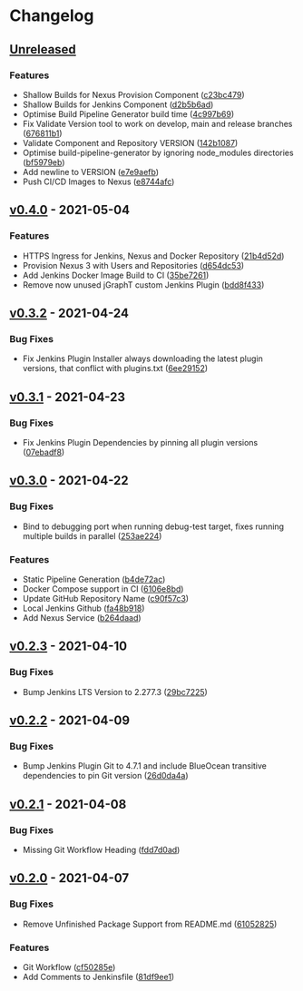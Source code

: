 # Changelog

## [Unreleased]
### Features
 - Shallow Builds for Nexus Provision Component ([c23bc479])
 - Shallow Builds for Jenkins Component ([d2b5b6ad])
 - Optimise Build Pipeline Generator build time ([4c997b69])
 - Fix Validate Version tool to work on develop, main and release branches ([676811b1])
 - Validate Component and Repository VERSION ([142b1087])
 - Optimise build-pipeline-generator by ignoring node_modules directories ([bf5979eb])
 - Add newline to VERSION ([e7e9aefb])
 - Push CI/CD Images to Nexus ([e8744afc])

## [v0.4.0] - 2021-05-04
### Features
 - HTTPS Ingress for Jenkins, Nexus and Docker Repository ([21b4d52d])
 - Provision Nexus 3 with Users and Repositories ([d654dc53])
 - Add Jenkins Docker Image Build to CI ([35be7261])
 - Remove now unused jGraphT custom Jenkins Plugin ([bdd8f433])

## [v0.3.2] - 2021-04-24
### Bug Fixes
 - Fix Jenkins Plugin Installer always downloading the latest plugin versions, that conflict with plugins.txt ([6ee29152])

## [v0.3.1] - 2021-04-23
### Bug Fixes
 - Fix Jenkins Plugin Dependencies by pinning all plugin versions ([07ebadf8])

## [v0.3.0] - 2021-04-22
### Bug Fixes
 - Bind to debugging port when running debug-test target, fixes running multiple builds in parallel ([253ae224])
### Features
 - Static Pipeline Generation ([b4de72ac])
 - Docker Compose support in CI ([6106e8bd])
 - Update GitHub Repository Name ([c90f57c3])
 - Local Jenkins Github ([fa48b918])
 - Add Nexus Service ([b264daad])

## [v0.2.3] - 2021-04-10
### Bug Fixes
 - Bump Jenkins LTS Version to 2.277.3 ([29bc7225])

## [v0.2.2] - 2021-04-09
### Bug Fixes
 - Bump Jenkins Plugin Git to 4.7.1 and include BlueOcean transitive dependencies to pin Git version ([26d0da4a])

## [v0.2.1] - 2021-04-08
### Bug Fixes
 - Missing Git Workflow Heading ([fdd7d0ad])

## [v0.2.0] - 2021-04-07
### Bug Fixes
 - Remove Unfinished Package Support from README.md ([61052825])
### Features
 - Git Workflow ([cf50285e])
 - Add Comments to Jenkinsfile ([81df9ee1])

[Unreleased]: https://github.com/Nathan-Smith/poc-jenkins-monorepo/compare/v0.4.0...HEAD
[c23bc479]: https://github.com/Nathan-Smith/poc-jenkins-monorepo/commit/c23bc479cd51deb86c57e0f6372e82963c8f68e0
[d2b5b6ad]: https://github.com/Nathan-Smith/poc-jenkins-monorepo/commit/d2b5b6ad48a4505d66287c0696302e864fa7d438
[4c997b69]: https://github.com/Nathan-Smith/poc-jenkins-monorepo/commit/4c997b69b230f3931bf67d553b3eb026e3895287
[676811b1]: https://github.com/Nathan-Smith/poc-jenkins-monorepo/commit/676811b183ffe8128cdf7a0ddf4ce65b5f674225
[142b1087]: https://github.com/Nathan-Smith/poc-jenkins-monorepo/commit/142b1087446c954966590766bb3974c406c0e104
[bf5979eb]: https://github.com/Nathan-Smith/poc-jenkins-monorepo/commit/bf5979eb823c0c6b458550420d33e6d20ff97139
[e7e9aefb]: https://github.com/Nathan-Smith/poc-jenkins-monorepo/commit/e7e9aefb2b05475ca63c42d43f6d4dc1ed462ff1
[e8744afc]: https://github.com/Nathan-Smith/poc-jenkins-monorepo/commit/e8744afcdc25a5eade7f0be534dd5dd9638b0861
[98be76fa]: https://github.com/Nathan-Smith/poc-jenkins-monorepo/commit/98be76fa6bcc7ab63148f65f77e4a51543f42f6e
[v0.4.0]: https://github.com/Nathan-Smith/poc-jenkins-monorepo/compare/v0.3.2...v0.4.0
[4bd4b17b]: https://github.com/Nathan-Smith/poc-jenkins-monorepo/commit/4bd4b17bfcd9524e768cb2d5737c85a806cdacd6
[dd9598e8]: https://github.com/Nathan-Smith/poc-jenkins-monorepo/commit/dd9598e833763a922028dde741702adb2c828434
[21b4d52d]: https://github.com/Nathan-Smith/poc-jenkins-monorepo/commit/21b4d52d7fc227f3c9c0e8a0114766cf6b18f2ea
[d654dc53]: https://github.com/Nathan-Smith/poc-jenkins-monorepo/commit/d654dc53a7fdcb97959374f457a6fdfea1c36ebc
[35be7261]: https://github.com/Nathan-Smith/poc-jenkins-monorepo/commit/35be726164a59bc5da7c487b91996154a65dfb9d
[bdd8f433]: https://github.com/Nathan-Smith/poc-jenkins-monorepo/commit/bdd8f433f93b43f820ab9c47101382f0bc362337
[0512a8f1]: https://github.com/Nathan-Smith/poc-jenkins-monorepo/commit/0512a8f1b77d9abaf08f2c7d9e3eb3557773b8e7
[v0.3.2]: https://github.com/Nathan-Smith/poc-jenkins-monorepo/compare/v0.3.1...v0.3.2
[6ee29152]: https://github.com/Nathan-Smith/poc-jenkins-monorepo/commit/6ee291521c761be774a4f4c62d5b8e2c3d1e1195
[v0.3.1]: https://github.com/Nathan-Smith/poc-jenkins-monorepo/compare/v0.3.0...v0.3.1
[07ebadf8]: https://github.com/Nathan-Smith/poc-jenkins-monorepo/commit/07ebadf83535dcbc16a125158b9f06b6447d772f
[v0.3.0]: https://github.com/Nathan-Smith/poc-jenkins-monorepo/compare/v0.2.3...v0.3.0
[72866bba]: https://github.com/Nathan-Smith/poc-jenkins-monorepo/commit/72866bba309c16927efecf8b3a54b65efd37bee7
[253ae224]: https://github.com/Nathan-Smith/poc-jenkins-monorepo/commit/253ae224931cce9b5dd951f74ab1360946d12f73
[3c8213f7]: https://github.com/Nathan-Smith/poc-jenkins-monorepo/commit/3c8213f76e3f6adfc56ace7bb4917be3653f6935
[b4de72ac]: https://github.com/Nathan-Smith/poc-jenkins-monorepo/commit/b4de72acf51ea020ad59d47e8eb27cd5123b4992
[6106e8bd]: https://github.com/Nathan-Smith/poc-jenkins-monorepo/commit/6106e8bd8d936aff9f50e236eba8e0b513ab005e
[c90f57c3]: https://github.com/Nathan-Smith/poc-jenkins-monorepo/commit/c90f57c325fc57949b796eadfe4a8c0f056ce353
[fa48b918]: https://github.com/Nathan-Smith/poc-jenkins-monorepo/commit/fa48b9180c9b4050be86e15b54cc87a6c7899bcd
[b264daad]: https://github.com/Nathan-Smith/poc-jenkins-monorepo/commit/b264daadfcd9558d83f0b6555921a13b45afb9ee
[v0.2.3]: https://github.com/Nathan-Smith/poc-jenkins-monorepo/compare/v0.2.2...v0.2.3
[29bc7225]: https://github.com/Nathan-Smith/poc-jenkins-monorepo/commit/29bc72256ae915eae769fe0b04c84dc7b85baeb0
[v0.2.2]: https://github.com/Nathan-Smith/poc-jenkins-monorepo/compare/v0.2.1...v0.2.2
[26d0da4a]: https://github.com/Nathan-Smith/poc-jenkins-monorepo/commit/26d0da4a122cd6e575a00eda1fb4be5d17554d2a
[v0.2.1]: https://github.com/Nathan-Smith/poc-jenkins-monorepo/compare/v0.2.0...v0.2.1
[fdd7d0ad]: https://github.com/Nathan-Smith/poc-jenkins-monorepo/commit/fdd7d0adefea7c8a0e2fd762419fba7434412636
[v0.2.0]: https://github.com/Nathan-Smith/poc-jenkins-monorepo/compare/v0.1.0...v0.2.0
[cefd5e7b]: https://github.com/Nathan-Smith/poc-jenkins-monorepo/commit/cefd5e7b9aa482234c0b2fe9334164861ae06b27
[61052825]: https://github.com/Nathan-Smith/poc-jenkins-monorepo/commit/61052825e4345195654f0f7edc2b4746fd7b9e01
[e375a285]: https://github.com/Nathan-Smith/poc-jenkins-monorepo/commit/e375a285eb2ab8589a5b1bb58d1f0f2371c18a89
[cf50285e]: https://github.com/Nathan-Smith/poc-jenkins-monorepo/commit/cf50285e13b64c3a1269a4b986f72279c7b872b0
[81df9ee1]: https://github.com/Nathan-Smith/poc-jenkins-monorepo/commit/81df9ee1ac89226ccce8f0272c95ad87becef77e
